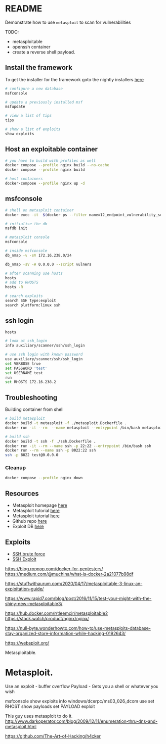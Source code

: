 # README

Demonstrate how to use `metasploit` to scan for vulnerabilities

TODO:

* metasploitable
* openssh container
* create a reverse shell payload.  

## Install the framework

To get the installer for the framework goto the nightly installers [here](https://github.com/rapid7/metasploit-framework/wiki/Nightly-Installers)

```sh
# configure a new database
msfconsole

# update a previously installed msf
msfupdate

# view a list of tips
tips

# show a list of exploits
show exploits
```

## Host an exploitable container

```sh
# you have to build with profiles as well
docker compose --profile nginx build --no-cache  
docker compose --profile nginx build 

# host containers
docker-compose --profile nginx up -d 
```

## msfconsole

```sh
# shell on metasploit container
docker exec -it  $(docker ps --filter name=12_endpoint_vulnerability_scanning-metasploit-1 -q) /bin/bash 

# initialise the db
msfdb init 

# metasploit console
msfconsole 

# inside msfconsole 
db_nmap -v -sV 172.16.238.0/24

db_nmap -sV -A 0.0.0.0 --script vulners

# after scanning use hosts
hosts
# add to RHOSTS
hosts -R

# search exploits
search SSH type:exploit
search platform:linux ssh
```

## ssh login
```sh
hosts

# look at ssh_login
info auxiliary/scanner/ssh/ssh_login

# use ssh login with known password
use auxiliary/scanner/ssh/ssh_login
set VERBOSE true
set PASSWORD 'test'
set USERNAME test
run
set RHOSTS 172.16.238.2
```

## Troubleshooting

Building container from shell

```sh
# build metasploit
docker build -t metasploit -f ./metasploit.Dockerfile . 
docker run -it --rm  --name metasploit --entrypoint /bin/bash metasploit

# build ssh
docker build -t ssh -f ./ssh.Dockerfile . 
docker run -it --rm --name ssh -p 22:22 --entrypoint /bin/bash ssh
docker run --rm --name ssh -p 8022:22 ssh
ssh -p 8022 test@0.0.0.0   
```

### Cleanup

```sh
docker compose --profile nginx down    
```

## Resources

* Metasploit homepage [here](https://www.metasploit.com/)
* Metasploit tutorial [here](https://jonathansblog.co.uk/metasploit-tutorial-for-beginners)
* Metasploit tutorial [here](https://jonathansblog.co.uk/how-to-use-metasploit-to-scan-for-vulnerabilities)
* Github repo [here](https://github.com/rapid7/metasploit-framework)
* Exploit DB [here](https://www.rapid7.com/db/?)


## Exploits
* [SSH brute force](https://charlesreid1.com/wiki/Metasploitable/SSH/Brute_Force)
* [SSH Exploit](https://charlesreid1.com/wiki/Metasploitable/SSH/Exploits)



https://blog.ropnop.com/docker-for-pentesters/
https://medium.com/@muchina/what-is-docker-2a21077b98df

https://stuffwithaurum.com/2020/04/17/metasploitable-3-linux-an-exploitation-guide/

https://www.rapid7.com/blog/post/2016/11/15/test-your-might-with-the-shiny-new-metasploitable3/

https://hub.docker.com/r/tleemcjr/metasploitable2
https://stack.watch/product/nginx/nginx/

https://null-byte.wonderhowto.com/how-to/use-metasploits-database-stay-organized-store-information-while-hacking-0192643/

https://websploit.org/

Metasploitable.

Metasploit.
==============================

Use an exploit - buffer overflow
Payload - Gets you a shell or whatever you wish

msfconsole
show exploits
info windows/dcerpc/ms03_026_dcom
use <exploit>
set RHOST <target host>
show payloads
set PAYLOAD
exploit

This guy uses metasploit to do it.  
http://www.darkoperator.com/blog/2009/12/11/enumeration-thru-dns-and-metasploit.html

https://github.com/The-Art-of-Hacking/h4cker
